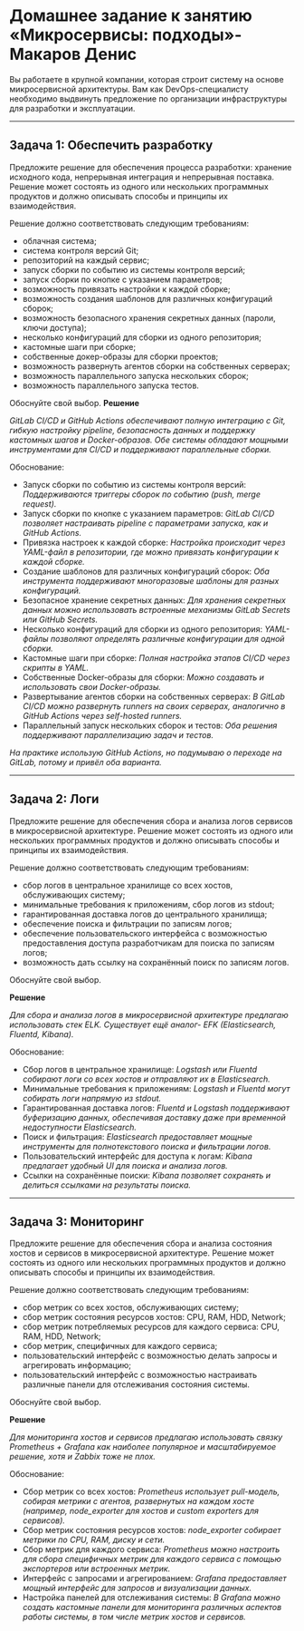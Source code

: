 # Домашнее задание к занятию «Микросервисы: подходы»- Макаров Денис

Вы работаете в крупной компании, которая строит систему на основе микросервисной архитектуры.
Вам как DevOps-специалисту необходимо выдвинуть предложение по организации инфраструктуры для разработки и эксплуатации.

---

## Задача 1: Обеспечить разработку

Предложите решение для обеспечения процесса разработки: хранение исходного кода, непрерывная интеграция и непрерывная поставка. 
Решение может состоять из одного или нескольких программных продуктов и должно описывать способы и принципы их взаимодействия.

Решение должно соответствовать следующим требованиям:
- облачная система;
- система контроля версий Git;
- репозиторий на каждый сервис;
- запуск сборки по событию из системы контроля версий;
- запуск сборки по кнопке с указанием параметров;
- возможность привязать настройки к каждой сборке;
- возможность создания шаблонов для различных конфигураций сборок;
- возможность безопасного хранения секретных данных (пароли, ключи доступа);
- несколько конфигураций для сборки из одного репозитория;
- кастомные шаги при сборке;
- собственные докер-образы для сборки проектов;
- возможность развернуть агентов сборки на собственных серверах;
- возможность параллельного запуска нескольких сборок;
- возможность параллельного запуска тестов.

Обоснуйте свой выбор.
**Решение**

*GitLab CI/CD и GitHub Actions обеспечивают полную интеграцию с Git, гибкую настройку pipeline, безопасность данных и поддержку кастомных шагов и Docker-образов. Обе системы обладают мощными инструментами для CI/CD и поддерживают параллельные сборки.*

Обоснование:
- Запуск сборки по событию из системы контроля версий: *Поддерживаются триггеры сборок по событию (push, merge request).*
- Запуск сборки по кнопке с указанием параметров: *GitLab CI/CD позволяет настраивать pipeline с параметрами запуска, как и GitHub Actions.*
- Привязка настроек к каждой сборке: *Настройка происходит через YAML-файл в репозитории, где можно привязать конфигурации к каждой сборке.*
- Создание шаблонов для различных конфигураций сборок: *Оба инструмента поддерживают многоразовые шаблоны для разных конфигураций.*
- Безопасное хранение секретных данных: *Для хранения секретных данных можно использовать встроенные механизмы GitLab Secrets или GitHub Secrets.*
- Несколько конфигураций для сборки из одного репозитория: *YAML-файлы позволяют определять различные конфигурации для одной сборки.*
- Кастомные шаги при сборке: *Полная настройка этапов CI/CD через скрипты в YAML.*
- Собственные Docker-образы для сборки: *Можно создавать и использовать свои Docker-образы.*
- Развертывание агентов сборки на собственных серверах: *В GitLab CI/CD можно развернуть runners на своих серверах, аналогично в GitHub Actions через self-hosted runners.*
- Параллельный запуск нескольких сборок и тестов: *Оба решения поддерживают параллелизацию задач и тестов.*

*На практике использую GitHub Actions, но подумываю о переходе на GitLab,  потому и привёл оба варианта.*

---

## Задача 2: Логи

Предложите решение для обеспечения сбора и анализа логов сервисов в микросервисной архитектуре.
Решение может состоять из одного или нескольких программных продуктов и должно описывать способы и принципы их взаимодействия.

Решение должно соответствовать следующим требованиям:
- сбор логов в центральное хранилище со всех хостов, обслуживающих систему;
- минимальные требования к приложениям, сбор логов из stdout;
- гарантированная доставка логов до центрального хранилища;
- обеспечение поиска и фильтрации по записям логов;
- обеспечение пользовательского интерфейса с возможностью предоставления доступа разработчикам для поиска по записям логов;
- возможность дать ссылку на сохранённый поиск по записям логов.

Обоснуйте свой выбор.

**Решение**

*Для сбора и анализа логов в микросервисной архитектуре предлагаю использовать стек ELK. Существует ещё аналог- EFK (Elasticsearch, Fluentd, Kibana).*

Обоснование:

- Сбор логов в центральное хранилище: *Logstash или Fluentd собирают логи со всех хостов и отправляют их в Elasticsearch.*
- Минимальные требования к приложениям: *Logstash и Fluentd могут собирать логи напрямую из stdout.*
- Гарантированная доставка логов: *Fluentd и Logstash поддерживают буферизацию данных, обеспечивая доставку даже при временной недоступности Elasticsearch.*
- Поиск и фильтрация: *Elasticsearch предоставляет мощные инструменты для полнотекстового поиска и фильтрации логов.*
- Пользовательский интерфейс для доступа к логам: *Kibana предлагает удобный UI для поиска и анализа логов.*
- Ссылки на сохранённые поиски: *Kibana позволяет сохранять и делиться ссылками на результаты поиска.*

---

## Задача 3: Мониторинг

Предложите решение для обеспечения сбора и анализа состояния хостов и сервисов в микросервисной архитектуре.
Решение может состоять из одного или нескольких программных продуктов и должно описывать способы и принципы их взаимодействия.

Решение должно соответствовать следующим требованиям:
- сбор метрик со всех хостов, обслуживающих систему;
- сбор метрик состояния ресурсов хостов: CPU, RAM, HDD, Network;
- сбор метрик потребляемых ресурсов для каждого сервиса: CPU, RAM, HDD, Network;
- сбор метрик, специфичных для каждого сервиса;
- пользовательский интерфейс с возможностью делать запросы и агрегировать информацию;
- пользовательский интерфейс с возможностью настраивать различные панели для отслеживания состояния системы.

Обоснуйте свой выбор.

**Решение**

*Для мониторинга хостов и сервисов предлагаю использовать связку Prometheus + Grafana как наиболее популярное и масштабируемое решение, хотя и Zabbix тоже не плох.*

Обоснование:

- Сбор метрик со всех хостов: *Prometheus использует pull-модель, собирая метрики с агентов, развернутых на каждом хосте (например, node_exporter для хостов и custom exporters для сервисов).*
- Сбор метрик состояния ресурсов хостов: *node_exporter собирает метрики по CPU, RAM, диску и сети.*
- Сбор метрик для каждого сервиса: *Prometheus можно настроить для сбора специфичных метрик для каждого сервиса с помощью экспортеров или встроенных метрик.*
- Интерфейс с запросами и агрегированием: *Grafana предоставляет мощный интерфейс для запросов и визуализации данных.*
- Настройка панелей для отслеживания системы: *В Grafana можно создать кастомные панели для мониторинга различных аспектов работы системы, в том числе метрик хостов и сервисов.*
